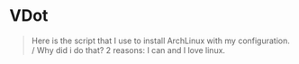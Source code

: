 # VDot
> Here is the script that I use to install ArchLinux with my configuration. /
> Why did i do that? 2 reasons: I can and I love linux.
